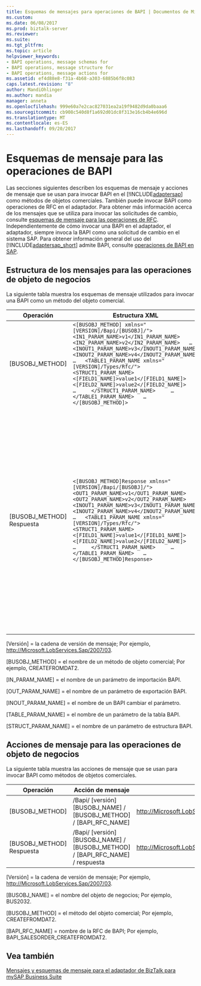 ```yaml
---
title: Esquemas de mensajes para operaciones de BAPI | Documentos de Microsoft
ms.custom: 
ms.date: 06/08/2017
ms.prod: biztalk-server
ms.reviewer: 
ms.suite: 
ms.tgt_pltfrm: 
ms.topic: article
helpviewer_keywords:
- BAPI operations, message schemas for
- BAPI operations, message structure for
- BAPI operations, message actions for
ms.assetid: ef4d88e8-f31a-4b68-a303-6885b6f8c083
caps.latest.revision: "8"
author: MandiOhlinger
ms.author: mandia
manager: anneta
ms.openlocfilehash: 999e60a7e2cac827031ea2a19f9482d9da0baaa6
ms.sourcegitcommit: cb908c540d8f1a692d01dc8f313e16cb4b4e696d
ms.translationtype: MT
ms.contentlocale: es-ES
ms.lasthandoff: 09/20/2017
---
```

# <a name="message-schemas-for-bapi-operations"></a>Esquemas de mensaje para las operaciones de BAPI
Las secciones siguientes describen los esquemas de mensaje y acciones de mensaje que se usan para invocar BAPI en el [!INCLUDE[adaptersap](../../includes/adaptersap-md.md)] como métodos de objetos comerciales. También puede invocar BAPI como operaciones de RFC en el adaptador. Para obtener más información acerca de los mensajes que se utiliza para invocar las solicitudes de cambio, consulte [esquemas de mensaje para las operaciones de RFC](../../adapters-and-accelerators/adapter-sap/message-schemas-for-rfc-operations.md). Independientemente de cómo invocar una BAPI en el adaptador, el adaptador, siempre invoca la BAPI como una solicitud de cambio en el sistema SAP. Para obtener información general del uso del [!INCLUDE[adaptersap_short](../../includes/adaptersap-short-md.md)] admite BAPI, consulte [operaciones de BAPI en SAP](../../adapters-and-accelerators/adapter-sap/operations-on-bapis-in-sap.md).  
  
## <a name="message-structure-for-business-object-operations"></a>Estructura de los mensajes para las operaciones de objeto de negocios  
 La siguiente tabla muestra los esquemas de mensaje utilizados para invocar una BAPI como un método del objeto comercial.  
  
|Operación|Estructura XML|Description|  
|---------------|-------------------|-----------------|  
|[BUSOBJ_METHOD]|`<[BUSOBJ_METHOD] xmlns="[VERSION]/Bapi/[BUSOBJ]/">   <IN1_PARAM_NAME>v1</IN1_PARAM_NAME>   <IN2_PARAM_NAME>v2</IN2_PARAM_NAME>   …   <INOUT1_PARAM_NAME>v3</INOUT1_PARAM_NAME>   <INOUT2_PARAM_NAME>v4</INOUT2_PARAM_NAME>   …   <TABLE1_PARAM_NAME xmlns="[VERSION]/Types/Rfc/">     <STRUCT1_PARAM_NAME>       <[FIELD1_NAME]>value1</[FIELD1_NAME]>       <[FIELD2_NAME]>value2</[FIELD2_NAME]>       …     </STRUCT1_PARAM_NAME>     …   </TABLE1_PARAM_NAME>   … </[BUSOBJ_METHOD]>`|Invocar un método de objeto de negocio en un sistema SAP.<br /><br /> Se admiten la importación, cambiar y parámetros de la tabla.|  
|[BUSOBJ_METHOD] Respuesta|`<[BUSOBJ_METHOD]Response xmlns="[VERSION]/Bapi/[BUSOBJ]/">   <OUT1_PARAM_NAME>v1</OUT1_PARAM_NAME>   <OUT2_PARAM_NAME>v2</OUT2_PARAM_NAME>   …   <INOUT1_PARAM_NAME>v3</INOUT1_PARAM_NAME>   <INOUT2_PARAM_NAME>v4</INOUT2_PARAM_NAME>   …   <TABLE1_PARAM_NAME xmlns="[VERSION]/Types/Rfc/">     <STRUCT1_PARAM_NAME>       <[FIELD1_NAME]>value1</[FIELD1_NAME]>       <[FIELD2_NAME]>value2</[FIELD2_NAME]>       …     </STRUCT1_PARAM_NAME>     …   </TABLE1_PARAM_NAME>   … </[BUSOBJ_METHOD]Response>`|Respuesta de método del objeto de negocios.<br /><br /> Exportar, cambiar, y se admiten los parámetros de la tabla.<br /><br /> **Tenga en cuenta** de forma predeterminada, los parámetros de tabla no aparecen en el mensaje de respuesta. Si se requieren parámetros de la tabla en el mensaje de respuesta, debe pasar parámetros de una tabla vacía en el mensaje de solicitud.|  
  
 [Versión] = la cadena de versión de mensaje; Por ejemplo, http://Microsoft.LobServices.Sap/2007/03.  
  
 [BUSOBJ_METHOD] = el nombre de un método de objeto comercial; Por ejemplo, CREATEFROMDAT2.  
  
 [IN_PARAM_NAME] = el nombre de un parámetro de importación BAPI.  
  
 [OUT_PARAM_NAME] = el nombre de un parámetro de exportación BAPI.  
  
 [INOUT_PARAM_NAME] = el nombre de un BAPI cambiar el parámetro.  
  
 [TABLE_PARAM_NAME] = el nombre de un parámetro de la tabla BAPI.  
  
 [STRUCT_PARAM_NAME] = el nombre de un parámetro de estructura BAPI.  
  
## <a name="message-actions-for-business-object-operations"></a>Acciones de mensaje para las operaciones de objeto de negocios  
 La siguiente tabla muestra las acciones de mensaje que se usan para invocar BAPI como métodos de objetos comerciales.  
  
|Operación|Acción de mensaje|Ejemplo|  
|---------------|--------------------|-------------|  
|[BUSOBJ_METHOD]|/Bapi/ [versión] [BUSOBJ_NAME] / [BUSOBJ_METHOD] / [BAPI_RFC_NAME]|http://Microsoft.LobServices.SAP/2007/03/BAPI/BUS2032/CREATEFROMDAT2/BAPI_SALESORDER_CREATEFROMDAT2|  
|[BUSOBJ_METHOD] Respuesta|/Bapi/ [versión] [BUSOBJ_NAME] / [BUSOBJ_METHOD] / [BAPI_RFC_NAME] / respuesta|http://Microsoft.LobServices.SAP/2007/03/BAPI/BUS2032/CREATEFROMDAT2/BAPI_SALESORDER_CREATEFROMDAT2/Response|  
  
 [Versión] = la cadena de versión de mensaje; Por ejemplo, http://Microsoft.LobServices.Sap/2007/03.  
  
 [BUSOBJ_NAME] = el nombre del objeto de negocios; Por ejemplo, BUS2032.  
  
 [BUSOBJ_METHOD] = el método del objeto comercial; Por ejemplo, CREATEFROMDAT2.  
  
 [BAPI_RFC_NAME] = nombre de la RFC de BAPI; Por ejemplo, BAPI_SALESORDER_CREATEFROMDAT2.  
  
## <a name="see-also"></a>Vea también  
 [Mensajes y esquemas de mensaje para el adaptador de BizTalk para mySAP Business Suite](../../adapters-and-accelerators/adapter-sap/messages-and-message-schemas-for-biztalk-adapter-for-mysap-business-suite.md)